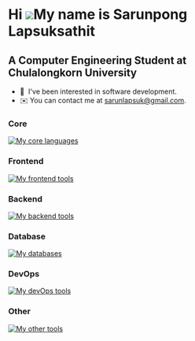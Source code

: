 Hi ![](https://user-images.githubusercontent.com/18350557/176309783-0785949b-9127-417c-8b55-ab5a4333674e.gif)My name is Sarunpong Lapsuksathit
==============================================================================================================================================

A Computer Engineering Student at Chulalongkorn University
----------------------------------------------------------

* 🤝  I've been interested in software development.
* ✉️  You can contact me at [sarunlapsuk@gmail.com](mailto:sarunlapsuk@gmail.com).

### Core

[![My core languages](https://skillicons.dev/icons?i=ts,js,py,cpp,java,dart,scala&theme=light)](https://skillicons.dev)
  
### Frontend

[![My frontend tools](https://skillicons.dev/icons?i=nextjs,angular,tailwind,flutter&theme=light)](https://skillicons.dev)

### Backend

[![My backend tools](https://skillicons.dev/icons?i=express,postman,prisma&theme=light)](https://skillicons.dev)

### Database

[![My databases](https://skillicons.dev/icons?i=mongodb,mysql,postgres&theme=light)](https://skillicons.dev)

### DevOps

[![My devOps tools](https://skillicons.dev/icons?i=docker,terraform&theme=light)](https://skillicons.dev)

### Other

[![My other tools](https://skillicons.dev/icons?i=git,photoshop,figma,wordpress&theme=light)](https://skillicons.dev)
